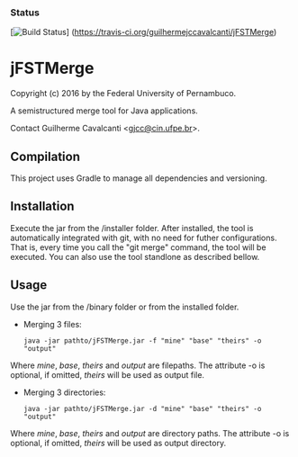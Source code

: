### Status
[![Build Status](https://travis-ci.org/guilhermejccavalcanti/jFSTMerge.png)] (https://travis-ci.org/guilhermejccavalcanti/jFSTMerge)

jFSTMerge
========

Copyright (c) 2016 by the Federal University of Pernambuco.

A semistructured merge tool for Java applications.

Contact Guilherme Cavalcanti &lt;<gjcc@cin.ufpe.br>&gt;.

Compilation
-----------
This project uses Gradle to manage all dependencies and versioning. 

Installation
-------------
Execute the jar from the /installer folder.
After installed, the tool is automatically integrated with git, with no need for futher configurations.
That is, every time you call the "git merge" command, the tool will be executed.
You can also use the tool standlone as described bellow.

Usage
-------------
Use the jar from the /binary folder or from the installed folder.

* Merging 3 files:

   `java -jar pathto/jFSTMerge.jar -f "mine" "base" "theirs" -o "output"`

Where *mine*, *base*, *theirs* and *output* are filepaths.
The attribute -o is optional, if omitted, *theirs* will be used as output file.

* Merging 3 directories:

   `java -jar pathto/jFSTMerge.jar -d "mine" "base" "theirs" -o "output"`
 
Where *mine*, *base*, *theirs* and *output* are directory paths.
The attribute -o is optional, if omitted, *theirs* will be used as output directory.

<!-- 
For integration with git type the two commands bellow:

   `git config --global merge.tool jfstmerge`
   
   `git config --global mergetool.jfstmerge.cmd 'java -jar pathto/jFSTMerge.jar -f \"$LOCAL\" \"$BASE\" \"$REMOTE\" -o \"$MERGED\"'`

Then, after the "git merge" command detects conflicts, call the tool with:

   `git mergetool -tool=jfstmerge`
-->
